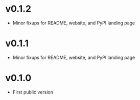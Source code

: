 # v0.1.2

- Minor fixups for README, website, and PyPI landing page


# v0.1.1

- Minor fixups for README, website, and PyPI landing page


# v0.1.0

- First public version